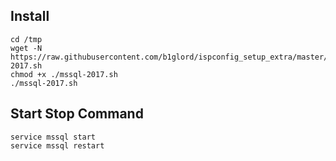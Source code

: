## Install
```
cd /tmp
wget -N https://raw.githubusercontent.com/b1glord/ispconfig_setup_extra/master/centos7/mssql/mssql-2017.sh
chmod +x ./mssql-2017.sh
./mssql-2017.sh
```
## Start Stop Command
```
service mssql start
service mssql restart
```
